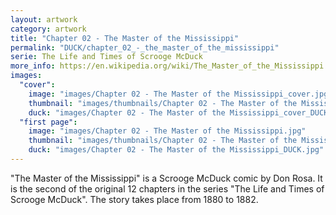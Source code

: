 ```yaml
---
layout: artwork
category: artwork
title: "Chapter 02 - The Master of the Mississippi"
permalink: "DUCK/chapter_02_-_the_master_of_the_mississippi"
serie: The Life and Times of Scrooge McDuck
more_info: https://en.wikipedia.org/wiki/The_Master_of_the_Mississippi
images:
  "cover":
    image: "images/Chapter 02 - The Master of the Mississippi_cover.jpg"
    thumbnail: "images/thumbnails/Chapter 02 - The Master of the Mississippi_cover.jpg"
    duck: "images/Chapter 02 - The Master of the Mississippi_cover_DUCK.jpg"
  "first page":
    image: "images/Chapter 02 - The Master of the Mississippi.jpg"
    thumbnail: "images/thumbnails/Chapter 02 - The Master of the Mississippi.jpg"
    duck: "images/Chapter 02 - The Master of the Mississippi_DUCK.jpg"
---
```


"The Master of the Mississippi" is a Scrooge McDuck comic by Don Rosa. It is the second of the original 12 chapters in the series "The Life and Times of Scrooge McDuck". The story takes place from 1880 to 1882.

